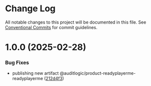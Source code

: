 # Change Log

All notable changes to this project will be documented in this file.
See [Conventional Commits](https://conventionalcommits.org) for commit guidelines.

# 1.0.0 (2025-02-28)


### Bug Fixes

* publishing new artifact @auditlogic/product-readyplayerme-readyplayerme ([212d4f3](https://github.com/auditlogic/product/commit/212d4f39b115a4d6c46d176c448ea8d3ca0628c4))
